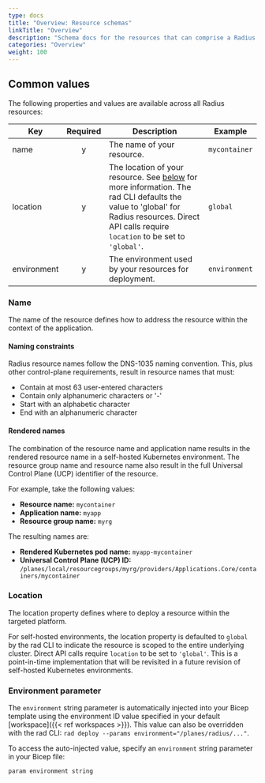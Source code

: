 ```yaml
---
type: docs
title: "Overview: Resource schemas"
linkTitle: "Overview"
description: "Schema docs for the resources that can comprise a Radius Application"
categories: "Overview"
weight: 100
---
```


## Common values

The following properties and values are available across all Radius resources:

| Key  | Required | Description | Example |
|------|:--------:|-------------|---------|
| name | y | The name of your resource. | `mycontainer`
| location | y | The location of your resource. See [below](#location) for more information. The rad CLI defaults the value to 'global' for Radius resources. Direct API calls require `location` to be set to `'global'`. | `global`
| environment | y | The environment used by your resources for deployment. | `environment` |

### Name

The name of the resource defines how to address the resource within the context of the application.

#### Naming constraints

Radius resource names follow the DNS-1035 naming convention. This, plus other control-plane requirements, result in resource names that must:

- Contain at most 63 user-entered characters
- Contain only alphanumeric characters or '-'
- Start with an alphabetic character
- End with an alphanumeric character

#### Rendered names

The combination of the resource name and application name results in the rendered resource name in a self-hosted Kubernetes environment. The resource group name and resource name also result in the full Universal Control Plane (UCP) identifier of the resource.

For example, take the following values:

- **Resource name:** `mycontainer`
- **Application name:** `myapp`
- **Resource group name:** `myrg`

The resulting names are:

- **Rendered Kubernetes pod name:** `myapp-mycontainer`
- **Universal Control Plane (UCP) ID:** `/planes/local/resourcegroups/myrg/providers/Applications.Core/containers/mycontainer`

### Location

The location property defines where to deploy a resource within the targeted platform.

For self-hosted environments, the location property is defaulted to `global` by the rad CLI to indicate the resource is scoped to the entire underlying cluster. Direct API calls require `location` to be set to `'global'`. This is a point-in-time implementation that will be revisited in a future revision of self-hosted Kubernetes environments.

### Environment parameter

The `environment` string parameter is automatically injected into your Bicep template using the environment ID value specified in your default [workspace]({{< ref workspaces >}}). This value can also be overridden with the rad CLI: `rad deploy --params environment="/planes/radius/..."`.

To access the auto-injected value, specify an `environment` string parameter in your Bicep file:

```bicep
param environment string
```
